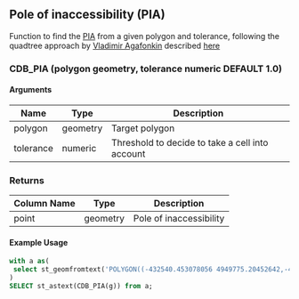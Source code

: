 ## Pole of inaccessibility (PIA)

Function to find the [PIA](https://en.wikipedia.org/wiki/Pole_of_inaccessibility) from a given polygon and tolerance, following the quadtree approach by [Vladimir Agafonkin](https://github.com/mourner) described [here](https://github.com/mapbox/polylabel)



### CDB_PIA (polygon geometry, tolerance numeric DEFAULT 1.0)

#### Arguments

| Name | Type | Description |
|------|------|-------------|
| polygon   | geometry  | Target polygon |
| tolerance   | numeric | Threshold to decide to take a cell into account |

### Returns

| Column Name | Type | Description |
|-------------|------|-------------|
| point  | geometry| Pole of inaccessibility |


#### Example Usage

```sql
with a as(
 select st_geomfromtext('POLYGON((-432540.453078056 4949775.20452642,-432329.947920966 4951361.232584,-431245.028163694 4952223.31516671,-429131.071033529 4951768.00415574,-424622.07505895 4952843.13503987,-423688.327170174 4953499.20752423,-424086.294349759 4954968.38274191,-423068.388925945 4954378.63345336,-423387.653225542 4953355.67417084,-420594.869840519 4953781.00230592,-416026.095299382 4951484.06849063,-412483.018546414 4951024.5410983,-410490.399661215 4954502.24032205,-408186.197521284 4956398.91417441,-407627.262358013 4959300.94633864,-406948.770061627 4959874.85407739,-404949.583326472 4959047.74518163,-402570.908447199 4953743.46829807,-400971.358683991 4952193.11680804,-403533.488084088 4949649.89857885,-406335.177028373 4950193.19571096,-407790.456731515 4952391.46015616,-412060.672398345 4950381.2389307,-410716.93482498 4949156.7509561,-408464.162289794 4943912.8940387,-409350.599394983 4942819.84896006,-408087.791091424 4942451.6711778,-407274.045613725 4940572.4807777,-404446.196589102 4939976.71501489,-402422.964843936 4940450.3670813,-401010.654464241 4939054.8061663,-397647.247369412 4940679.80737878,-395658.413346901 4940528.84765185,-395536.852462953 4938829.79565997,-394268.923462818 4938003.7277717,-393388.720249116 4934757.80596815,-392393.301362444 4934326.71675815,-392573.527618037 4932323.40974412,-393464.640141837 4931903.10653605,-393085.597275686 4931094.7353605,-398426.261165985 4929156.87541607,-398261.174361137 4926238.00816416,-394045.059966834 4925765.18668498,-392982.960705174 4926391.81893628,-393090.272694301 4927176.84692181,-391648.240010564 4924626.06386961,-391889.914625075 4923086.14787613,-394345.177314013 4923235.086036,-395550.878718795 4917812.79243978,-399009.463978251 4912927.7157945,-398948.794855767 4911941.91010796,-398092.636652078 4911806.57392519,-401991.601817112 4911722.9204501,-406225.972607907 4914505.47286319,-411104.994569885 4912569.26941163,-412925.513522316 4913030.3608866,-414630.148884835 4914436.69169949,-414207.691417276 4919205.78028405,-418306.141109809 4917994.9580478,-424184.700779621 4918938.12432889,-426816.961458921 4923664.37379373,-420956.324227126 4923381.98014807,-420186.661267781 4924286.48693378,-420943.411166194 4926812.76394433,-419779.45457046 4928527.43466337,-419768.767899344 4930681.94459216,-421911.668097113 4930432.40620397,-423482.386112205 4933451.28047252,-427272.814773717 4934151.56473242,-427144.908678797 4939731.77191996,-428982.125554848 4940522.84445172,-428986.133056516 4942437.17281266,-431237.792396792 4947309.68284815,-432476.889648814 4947791.74800037,-432540.453078056 4949775.20452642))', 3857) as g
)
SELECT st_astext(CDB_PIA(g)) from a;
```
